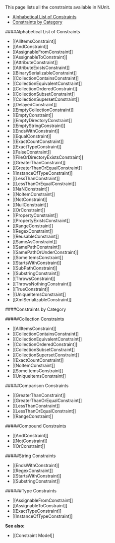This page lists all the constraints available in NUnit.
* [Alphabetical List of Constraints](#alphabetical-list-of-constraints)
* [Constraints by Category](#constraints-by-category)

####Alphabetical List of Constraints
* [[AllItemsConstraint]]
* [[AndConstraint]]
* [[AssignableFromConstraint]]
* [[AssignableToConstraint]]
* [[AttributeConstraint]]
* [[AttributeExistsConstraint]]
* [[BinarySerializableConstraint]]
* [[CollectionContainsConstraint]]
* [[CollectionEquivalentConstraint]]
* [[CollectionOrderedConstraint]]
* [[CollectionSubsetConstraint]]
* [[CollectionSupersetConstraint]]
* [[DelayedConstraint]]
* [[EmptyCollectionConstraint]]
* [[EmptyConstraint]]
* [[EmptyDirectoryConstraint]]
* [[EmptyStringConstraint]]
* [[EndsWithConstraint]]
* [[EqualConstraint]]
* [[ExactCountConstraint]]
* [[ExactTypeConstraint]]
* [[FalseConstraint]]
* [[FileOrDirectoryExistsConstraint]]
* [[GreaterThanConstraint]]
* [[GreaterThanOrEqualConstraint]]
* [[InstanceOfTypeConstraint]]
* [[LessThanConstraint]]
* [[LessThanOrEqualConstraint]]
* [[NaNConstraint]]
* [[NoItemConstraint]]
* [[NotConstraint]]
* [[NullConstraint]]
* [[OrConstraint]]
* [[PropertyConstraint]]
* [[PropertyExistsConstraint]]
* [[RangeConstraint]]
* [[RegexConstraint]]
* [[ReusableConstraint]]
* [[SameAsConstraint]]
* [[SamePathConstraint]]
* [[SamePathOrUnderConstraint]]
* [[SomeItemsConstraint]]
* [[StartsWithConstraint]]
* [[SubPathConstraint]]
* [[SubstringConstraint]]
* [[ThrowsConstraint]]
* [[ThrowsNothingConstraint]]
* [[TrueConstraint]]
* [[UniqueItemsConstraint]]
* [[XmlSerializableConstraint]]

####Constraints by Category

#####Collection Constraints

* [[AllItemsConstraint]]
* [[CollectionContainsConstraint]]
* [[CollectionEquivalentConstraint]]
* [[CollectionOrderedConstraint]]
* [[CollectionSubsetConstraint]]
* [[CollectionSupersetConstraint]]
* [[ExactCountConstraint]]
* [[NoItemConstraint]]
* [[SomeItemsConstraint]]
* [[UniqueItemsConstraint]]

#####Comparison Constraints
* [[GreaterThanConstraint]]
* [[GreaterThanOrEqualConstraint]]
* [[LessThanConstraint]]
* [[LessThanOrEqualConstraint]]
* [[RangeConstraint]]

#####Compound Constraints
* [[AndConstraint]]
* [[NotConstraint]]
* [[OrConstraint]]

#####String Constraints
* [[EndsWithConstraint]]
* [[RegexConstraint]]
* [[StartsWithConstraint]]
* [[SubstringConstraint]]

######Type Constraints
* [[AssignableFromConstraint]]
* [[AssignableToConstraint]]
* [[ExactTypeConstraint]]
* [[InstanceOfTypeConstraint]]

**See also:**
 * [[Constraint Model]]
   